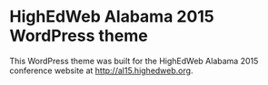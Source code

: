 # HighEdWeb Alabama 2015 WordPress theme
This WordPress theme was built for the HighEdWeb Alabama 2015 conference website at http://al15.highedweb.org.

